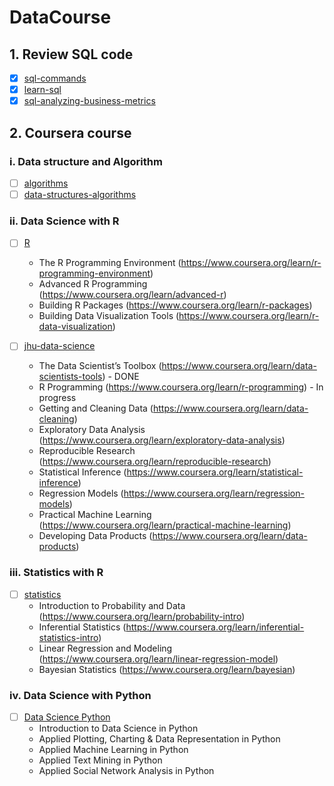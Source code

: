 # DataCourse

## 1. Review SQL code
- [X] [sql-commands](https://www.codecademy.com/articles/sql-commands)
- [X] [learn-sql](https://www.codecademy.com/learn/learn-sql)
- [X] [sql-analyzing-business-metrics](https://www.codecademy.com/learn/sql-analyzing-business-metrics/)

## 2. Coursera course

### i. Data structure and Algorithm
- [ ] [algorithms](https://www.coursera.org/specializations/algorithms)
- [ ] [data-structures-algorithms](https://www.coursera.org/specializations/data-structures-algorithms)

### ii. Data Science with R
- [ ] [R](https://www.coursera.org/specializations/r)
  * The R Programming Environment (https://www.coursera.org/learn/r-programming-environment)
  * Advanced R Programming (https://www.coursera.org/learn/advanced-r)
  * Building R Packages (https://www.coursera.org/learn/r-packages)
  * Building Data Visualization Tools (https://www.coursera.org/learn/r-data-visualization)

- [ ] [jhu-data-science](https://www.coursera.org/specializations/jhu-data-science)
  * The Data Scientist’s Toolbox (https://www.coursera.org/learn/data-scientists-tools) - DONE
  * R Programming (https://www.coursera.org/learn/r-programming) - In progress
  * Getting and Cleaning Data (https://www.coursera.org/learn/data-cleaning)
  * Exploratory Data Analysis (https://www.coursera.org/learn/exploratory-data-analysis)
  * Reproducible Research (https://www.coursera.org/learn/reproducible-research)
  * Statistical Inference (https://www.coursera.org/learn/statistical-inference)
  * Regression Models (https://www.coursera.org/learn/regression-models)
  * Practical Machine Learning (https://www.coursera.org/learn/practical-machine-learning)
  * Developing Data Products (https://www.coursera.org/learn/data-products)


### iii. Statistics with R
- [ ] [statistics](https://www.coursera.org/specializations/statistics)
  * Introduction to Probability and Data (https://www.coursera.org/learn/probability-intro)
  * Inferential Statistics (https://www.coursera.org/learn/inferential-statistics-intro)
  * Linear Regression and Modeling (https://www.coursera.org/learn/linear-regression-model)
  * Bayesian Statistics (https://www.coursera.org/learn/bayesian)


### iv. Data Science with Python
- [ ] [Data Science Python](https://www.coursera.org/specializations/data-science-python)
  * Introduction to Data Science in Python
  * Applied Plotting, Charting & Data Representation in Python
  * Applied Machine Learning in Python
  * Applied Text Mining in Python
  * Applied Social Network Analysis in Python
